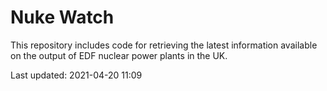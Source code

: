 # Nuke Watch

This repository includes code for retrieving the latest information available on the output of EDF nuclear power plants in the UK.

Last updated: 2021-04-20 11:09